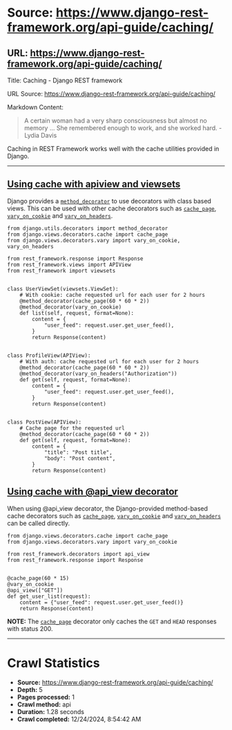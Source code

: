 # Source: https://www.django-rest-framework.org/api-guide/caching/

## URL: https://www.django-rest-framework.org/api-guide/caching/

Title: Caching - Django REST framework

URL Source: https://www.django-rest-framework.org/api-guide/caching/

Markdown Content:
> A certain woman had a very sharp consciousness but almost no memory ... She remembered enough to work, and she worked hard. - Lydia Davis

Caching in REST Framework works well with the cache utilities provided in Django.

* * *

[Using cache with apiview and viewsets](https://www.django-rest-framework.org/api-guide/caching/#using-cache-with-apiview-and-viewsets)
---------------------------------------------------------------------------------------------------------------------------------------

Django provides a [`method_decorator`](https://docs.djangoproject.com/en/dev/topics/class-based-views/intro/#decorating-the-class) to use decorators with class based views. This can be used with other cache decorators such as [`cache_page`](https://docs.djangoproject.com/en/dev/topics/cache/#the-per-view-cache), [`vary_on_cookie`](https://docs.djangoproject.com/en/dev/topics/http/decorators/#django.views.decorators.vary.vary_on_cookie) and [`vary_on_headers`](https://docs.djangoproject.com/en/dev/topics/http/decorators/#django.views.decorators.vary.vary_on_headers).

```
from django.utils.decorators import method_decorator
from django.views.decorators.cache import cache_page
from django.views.decorators.vary import vary_on_cookie, vary_on_headers

from rest_framework.response import Response
from rest_framework.views import APIView
from rest_framework import viewsets


class UserViewSet(viewsets.ViewSet):
    # With cookie: cache requested url for each user for 2 hours
    @method_decorator(cache_page(60 * 60 * 2))
    @method_decorator(vary_on_cookie)
    def list(self, request, format=None):
        content = {
            "user_feed": request.user.get_user_feed(),
        }
        return Response(content)


class ProfileView(APIView):
    # With auth: cache requested url for each user for 2 hours
    @method_decorator(cache_page(60 * 60 * 2))
    @method_decorator(vary_on_headers("Authorization"))
    def get(self, request, format=None):
        content = {
            "user_feed": request.user.get_user_feed(),
        }
        return Response(content)


class PostView(APIView):
    # Cache page for the requested url
    @method_decorator(cache_page(60 * 60 * 2))
    def get(self, request, format=None):
        content = {
            "title": "Post title",
            "body": "Post content",
        }
        return Response(content)
```

[Using cache with @api\_view decorator](https://www.django-rest-framework.org/api-guide/caching/#using-cache-with-api_view-decorator)
-------------------------------------------------------------------------------------------------------------------------------------

When using @api\_view decorator, the Django-provided method-based cache decorators such as [`cache_page`](https://docs.djangoproject.com/en/dev/topics/cache/#the-per-view-cache), [`vary_on_cookie`](https://docs.djangoproject.com/en/dev/topics/http/decorators/#django.views.decorators.vary.vary_on_cookie) and [`vary_on_headers`](https://docs.djangoproject.com/en/dev/topics/http/decorators/#django.views.decorators.vary.vary_on_headers) can be called directly.

```
from django.views.decorators.cache import cache_page
from django.views.decorators.vary import vary_on_cookie

from rest_framework.decorators import api_view
from rest_framework.response import Response


@cache_page(60 * 15)
@vary_on_cookie
@api_view(["GET"])
def get_user_list(request):
    content = {"user_feed": request.user.get_user_feed()}
    return Response(content)
```

**NOTE:** The [`cache_page`](https://docs.djangoproject.com/en/dev/topics/cache/#the-per-view-cache) decorator only caches the `GET` and `HEAD` responses with status 200.

---


# Crawl Statistics

- **Source:** https://www.django-rest-framework.org/api-guide/caching/
- **Depth:** 5
- **Pages processed:** 1
- **Crawl method:** api
- **Duration:** 1.28 seconds
- **Crawl completed:** 12/24/2024, 8:54:42 AM

